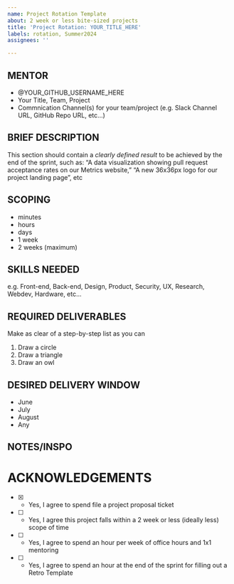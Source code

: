 ```yaml
---
name: Project Rotation Template
about: 2 week or less bite-sized projects
title: 'Project Rotation: YOUR_TITLE_HERE'
labels: rotation, Summer2024
assignees: ''

---
```


## MENTOR
- @YOUR_GITHUB_USERNAME_HERE
- Your Title, Team, Project
- Commnication Channel(s) for your team/project (e.g. Slack Channel URL, GitHub Repo URL, etc...)

## BRIEF DESCRIPTION
This section should contain a *clearly defined result* to be achieved by the end of the sprint, such as:
“A data visualization showing pull request acceptance rates on our Metrics website,” “A new 36x36px logo for our project landing page”, etc

## SCOPING
- minutes
- hours
- days
- 1 week
- 2 weeks (maximum)

## SKILLS NEEDED
e.g. Front-end, Back-end, Design, Product, Security, UX, Research, Webdev, Hardware, etc...

## REQUIRED DELIVERABLES
Make as clear of a step-by-step list as you can
1. Draw a circle
2. Draw a triangle
3. Draw an owl

## DESIRED DELIVERY WINDOW
- June
- July
- August
- Any

## NOTES/INSPO

# ACKNOWLEDGEMENTS
- [X] - Yes, I agree to spend file a project proposal ticket
- [ ] - Yes, I agree this project falls within a 2 week or less (ideally less) scope of time
- [ ] - Yes, I agree to spend an hour per week of office hours and 1x1 mentoring
- [ ] - Yes, I agree to spend an hour at the end of the sprint for filling out a Retro Template
